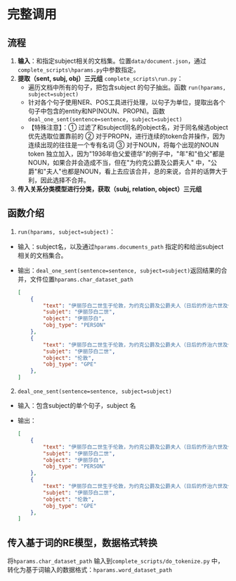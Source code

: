 # 完整调用

## 流程

1. **输入**：和指定subject相关的文档集。位置`data/document.json`，通过`complete_scripts\hparams.py`中参数指定。
2. **提取（sent, subj, obj）三元组** `complete_scripts\run.py`：
	- 遍历文档中所有的句子，把包含subject 的句子抽出。函数 `run(hparams, subject=subject)`
	- 针对各个句子使用NER、POS工具进行处理，以句子为单位，提取出各个句子中包含的entity和NP(NOUN、PROPN)。函数 `deal_one_sent(sentence=sentence, subject=subject)`
	- 【特殊注意】：① 过滤了和subject同名的object名，对于同名候选object优先选取位置靠前的 ② 对于PROPN，进行连续的token合并操作，因为连续出现的往往是一个专有名词 ③ 对于NOUN，将每个出现的NOUN token 独立加入，因为"1936年伯父爱德华"的例子中，"年"和"伯父"都是NOUN，如果合并会造成不当，但在"为约克公爵及公爵夫人" 中，"公爵"和"夫人"也都是NOUN，看上去应该合并，总的来说，合并的话弊大于利，因此选择不合并。
3. **传入关系分类模型进行分类，获取（subj, relation, object）三元组**



## 函数介绍

1. `run(hparams, subject=subject)`：

- 输入：subject名，以及通过`hparams.documents_path` 指定的和给出subject相关的文档集合。

- 输出：`deal_one_sent(sentence=sentence, subject=subject)`返回结果的合并，文件位置`hparams.char_dataset_path` 

  ```json
  [
      {
          "text": "伊丽莎白二世生于伦敦，为约克公爵及公爵夫人（日后的乔治六世及伊丽莎白王后）长女，在家中接受私人教育",
          "subjet": "伊丽莎白二世",
          "object": "伊丽莎白",
          "obj_type": "PERSON"
      },
      {
          "text": "伊丽莎白二世生于伦敦，为约克公爵及公爵夫人（日后的乔治六世及伊丽莎白王后）长女，在家中接受私人教育",
          "subjet": "伊丽莎白二世",
          "object": "伦敦",
          "obj_type": "GPE"
      },
  ]
  ```

2. `deal_one_sent(sentence=sentence, subject=subject)`

- 输入：包含subject的单个句子，subject 名

- 输出：

  ```json
  [
      {
          "text": "伊丽莎白二世生于伦敦，为约克公爵及公爵夫人（日后的乔治六世及伊丽莎白王后）长女，在家中接受私人教育",
          "subjet": "伊丽莎白二世",
          "object": "伊丽莎白",
          "obj_type": "PERSON"
      },
      {
          "text": "伊丽莎白二世生于伦敦，为约克公爵及公爵夫人（日后的乔治六世及伊丽莎白王后）长女，在家中接受私人教育",
          "subjet": "伊丽莎白二世",
          "object": "伦敦",
          "obj_type": "GPE"
      },
  ]
  ```

  

## 传入基于词的RE模型，数据格式转换

将`hparams.char_dataset_path` 输入到`complete_scripts/do_tokenize.py` 中，转化为基于词输入的数据格式：`hparams.word_dataset_path`